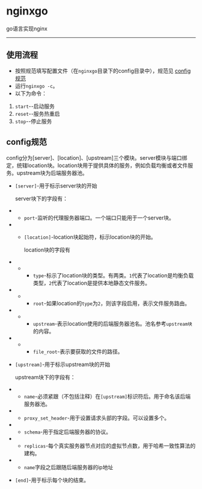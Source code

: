 # nginxgo

 go语言实现nginx

---

## 使用流程

- 按照规范填写配置文件（在`nginxgo`目录下的config目录中），规范见 [config规范](#config规范)
- 运行`nginxgo -c`。
- 以下为命令：

1. `start`--启动服务
2. `reset`--服务热重启
3. `stop`--停止服务

## config规范

config分为[server]、[location]、[upstream]三个模块。server模块与端口绑定，统辖location块。location块用于提供具体的服务，例如负载均衡或者文件服务。upstream块为后端服务器池。

- `[server]`-用于标示server块的开始

    server块下的字段有：
- - `port`-监听的代理服务器端口。一个端口只能用于一个server块。
- - `[location]`-location块起始符，标示location块的开始。

    location块的字段有
- - - `type`-标示了location块的类型。有两类。`1`代表了location是均衡负载类型，`2`代表了location是提供本地静态文件服务。
- - - `root`-如果location的`type`为`2`，则该字段启用，表示文件服务路由。
- - - `upstream`-表示location使用的后端服务器池名。池名参考`upstream块`的内容。
- - - `file_root`-表示要获取的文件的路径。

- `[upstream]`-用于标示upstream块的开始

  upstream块下的字段有：
- - `name`-必须紧跟（不包括注释）在`[upstream]`标识符后。用于命名该后端服务器池。
- - `proxy_set_header`-用于设置请求头部的字段。可以设置多个。
- - `schema`-用于指定后端服务器的协议。
- - `replicas`-每个真实服务器节点对应的虚拟节点数，用于哈希一致性算法的建构。
- - `name`字段之后跟随后端服务器的ip地址

- `[end]`-用于标示每个块的结束。
